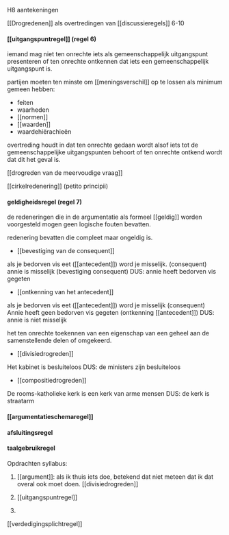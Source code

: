 H8 aantekeningen

[[Drogredenen]] als overtredingen van [[discussieregels]] 6-10



#### [[uitgangspuntregel]] (regel 6)
iemand mag niet ten onrechte iets als gemeenschappelijk uitgangspunt presenteren of ten onrechte ontkennen dat iets een gemeenschappelijk uitgangspunt is.

partijen moeten ten minste om [[meningsverschil]] op te lossen als minimum gemeen hebben:
- feiten
- waarheden
- [[normen]]
- [[waarden]]
- waardehiërachieën

overtreding houdt in dat ten onrechte gedaan wordt alsof iets tot de gemeenschappelijke uitgangspunten behoort of ten onrechte ontkend wordt dat dit het geval is. 

[[drogreden van de meervoudige vraag]]

[[cirkelredenering]] (petito principii)

#### geldigheidsregel (regel 7)

de redeneringen die in de argumentatie als formeel [[geldig]] worden voorgesteld mogen geen logische fouten bevatten.

redenering bevatten die compleet maar ongeldig is.

- [[bevestiging van de consequent]]

als je bedorven vis eet ([[antecedent]]) word je misselijk. 
(consequent)
annie is misselijk (bevestiging consequent)
DUS: annie heeft bedorven vis gegeten

- [[ontkenning van het antecedent]]

als je bedorven vis eet ([[antecedent]]) word je misselijk
(consequent)
Annie heeft geen bedorven vis gegeten (ontkenning [[antecedent]])
DUS: annie is niet misselijk


het ten onrechte toekennen van een eigenschap van een geheel aan de samenstellende delen of omgekeerd. 
- [[divisiedrogreden]]

Het kabinet is besluiteloos
DUS: de ministers zijn besluiteloos

- [[compositiedrogreden]]

De rooms-katholieke kerk is een kerk van arme mensen
DUS: de kerk is straatarm

#### [[argumentatieschemaregel]]
#### afsluitingsregel
#### taalgebruikregel




Opdrachten syllabus:
1. [[argument]]: als ik thuis iets doe, betekend dat niet meteen dat ik dat overal ook moet doen.
[[divisiedrogreden]]

2. [[uitgangspuntregel]]

8. 









[[verdedigingsplichtregel]]












